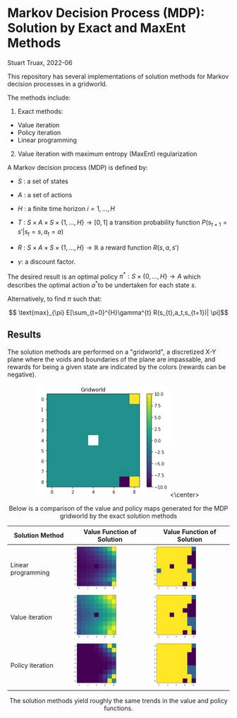 # Markov Decision Process (MDP): Solution by Exact and MaxEnt Methods

Stuart Truax, 2022-06

This repository has several implementations of solution methods for Markov decision processes
in a gridworld.

The methods include:

1. Exact methods:
  - Value iteration
  - Policy iteration
  - Linear programming
2. Value iteration with maximum entropy (MaxEnt) regularization

A Markov decision process (MDP) is defined by:

+ $S$ : a set of states
+ $A$ : a set of actions
+ $H$ : a finite time horizon $i=1, ..., H$
+ $T$ : $S \times A \times S \times \{1,...,H\} \rightarrow [0,1]$ a transition probability function $P(s_{t+1} = s' | s_t = s, a_t = a)$
+ $R$ : $S \times A \times S \times \{1,...,H\} \rightarrow \mathbb{R}$ a reward function $R(s,a,s')$

+ $\gamma$: a discount factor.

The desired result is an optimal policy $\pi^{*}: S \times \{0,...,H\} \rightarrow A$ which describes the optimal action $a^{*}$to be undertaken for each state $s$.

Alternatively, to find $\pi$ such that:

$$ \text{max}_{\pi} E[\sum_{t=0}^{H}\gamma^{t} R(s_{t},a_t,s_{t+1})| \pi]$$


## Results

The solution methods are performed on a "gridworld", a discretized X-Y plane where the voids and boundaries of the plane are impassable, and rewards for being a given state are indicated by the colors (rewards can be negative).

<center><img src="images/gridworld.png" width="300"><\center>


Below is a comparison of the value and policy maps generated for the MDP gridworld
by the exact solution methods

| Solution Method | Value Function of Solution | Value Function of Solution |
| ------------ | ---------------- |  ---------------- |
| Linear programming |   <img src="images/LP_value_map.png" width="100"> | <img src="images/LP_policy_map.png" width="100"> |
| Value iteration |   <img src="images/VI_value_map.png" width="100"> | <img src="images/VI_policy_map.png" width="100"> |
| Policy iteration |   <img src="images/PI_value_map.png" width="100"> | <img src="images/PI_policy_map.png" width="100"> |

The solution methods yield roughly the same trends in the value and policy functions. 
